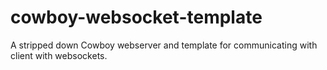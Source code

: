 # cowboy-websocket-template
A stripped down Cowboy webserver and template for communicating with client with websockets.
